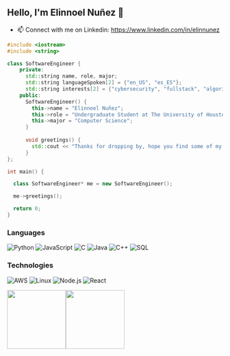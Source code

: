 ## Hello, I'm Elinnoel Nuñez 👋

- 📫 Connect with me on Linkedin: https://www.linkedin.com/in/elinnunez

```C++
#include <iostream>
#include <string>

class SoftwareEngineer {
    private:
      std::string name, role, major;
      std::string languageSpoken[2] = {"en_US", "es_ES"};
      std::string interests[2] = {"cybersecurity", "fullstack", "algorithms"};
    public:
      SoftwareEngineer() {
        this->name = "Elinnoel Nuñez";
        this->role = "Undergraduate Student at The University of Houston";
        this->major = "Computer Science";
      }
        
      void greetings() {
        std::cout << "Thanks for dropping by, hope you find some of my work interesting." << std::endl;
      }
};

int main() {

  class SoftwareEngineer* me = new SoftwareEngineer();

  me->greetings();

  return 0; 
}
```

### Languages

![Python](https://img.shields.io/badge/-Python-000?&logo=Python)
![JavaScript](https://img.shields.io/badge/-JavaScript-000?&logo=JavaScript)
![C](https://img.shields.io/badge/-C-000?&logo=C)
![Java](https://img.shields.io/badge/-Java-000?&logo=Java&logoColor=007396)
![C++](https://img.shields.io/badge/-C++-000?&logo=c%2b%2b&logoColor=00599C)
![SQL](https://img.shields.io/badge/-SQL-000?&logo=MySQL)

### Technologies

![AWS](https://img.shields.io/badge/-AWS-000?&logo=Amazon-AWS&logoColor=F90)
![Linux](https://img.shields.io/badge/-Linux-000?&logo=Linux)
![Node.js](https://img.shields.io/badge/-Node.js-000?&logo=node.js)
![React](https://img.shields.io/badge/-React-000?&logo=React)
<!-- ![Docker](https://img.shields.io/badge/-Docker-000?&logo=Docker) -->
<!-- ![Kubernetes](https://img.shields.io/badge/-Kubernetes-000?&logo=Kubernetes) -->
<!-- ![Spring](https://img.shields.io/badge/-Spring-000?&logo=Spring) -->
<!-- ![TensorFlow](https://img.shields.io/badge/-TensorFlow-000?&logo=TensorFlow) -->

<a href="https://elinnunez.github.io/Personal-Website/"><img height="137px" src="https://github-readme-stats.vercel.app/api?username=elinnunez&hide_title=true&hide_border=true&show_icons=true&include_all_commits=true&count_private=true&line_height=21&text_color=000&icon_color=000&bg_color=0,ea6161,ffc64d,fffc4d,52fa5a&theme=graywhite" /><!-- wi*quL3fcV --><img height="137px" src="https://github-readme-stats.vercel.app/api/top-langs/?username=elinnunez&hide=html&hide_title=true&hide_border=true&layout=compact&langs_count=6&exclude_repo=comp426,Redventures-Movie-Quotes&text_color=000&icon_color=fff&bg_color=0,52fa5a,4dfcff,c64dff&theme=graywhite" /></a>
